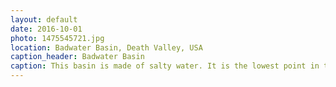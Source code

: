 ```yaml
---
layout: default
date: 2016-10-01
photo: 1475545721.jpg
location: Badwater Basin, Death Valley, USA
caption_header: Badwater Basin
caption: This basin is made of salty water. It is the lowest point in the USA as it is at 85.5 meters below sea level.
---
```

